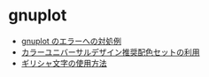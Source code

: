 # gnuplot #

* [gnuplot のエラーへの対処例](https://github.com/DSCF-1224/TIL/tree/master/gnuplot/how_to_handle_error.md)
* [カラーユニバーサルデザイン推奨配色セットの利用](https://github.com/DSCF-1224/TIL/tree/master/gnuplot/how_to_use_colorset_CUD.md)
* [ギリシャ文字の使用方法](https://github.com/DSCF-1224/TIL/tree/master/gnuplot/how_to_use_greek.md)
